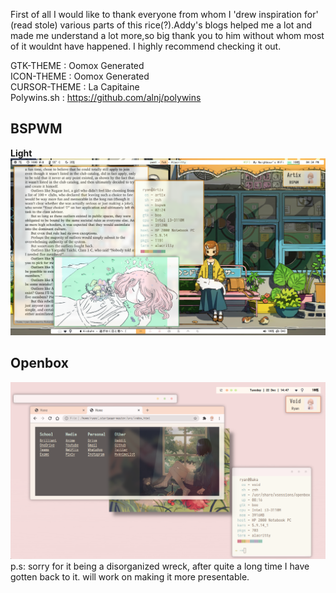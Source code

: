 First of all I would like to thank everyone from whom I 'drew inspiration for' (read stole) various parts of this rice(?).Addy's blogs helped me a lot and made me understand a lot more,so big thank you to him without whom most of it wouldnt have happened. I highly recommend checking it out.

GTK-THEME : Oomox Generated</br>
ICON-THEME : Oomox Generated</br>
CURSOR-THEME : La Capitaine</br>
Polywins.sh : https://github.com/alnj/polywins</br>
## BSPWM</br>
**Light**
![Artix](/Screenshots/Light.png?raw=true "Light")</br>
## Openbox</br>
![Void](/Screenshots/openbox.png?raw=true "Openbox")
p.s: sorry for it being a disorganized wreck, after quite a long time I have gotten back to it. will work on making it more presentable.
